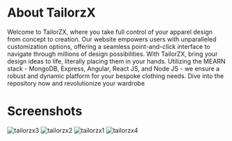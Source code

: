 <h1>About TailorzX</h1>

Welcome to TailorZX, where you take full control of your apparel design from concept to creation. Our website empowers users with unparalleled customization options, offering a seamless point-and-click interface to navigate through millions of design possibilities. With TailorZX, bring your design ideas to life, literally placing them in your hands. Utilizing the MEARN stack - MongoDB, Express, Angular, React JS, and Node JS - we ensure a robust and dynamic platform for your bespoke clothing needs. Dive into the repository now and revolutionize your wardrobe

<h1>Screenshots</h1>

![tailorzx3](https://github.com/mohitranjanbajpeyi/tailorzx/assets/168092830/dd2c3cc4-39c4-437c-be88-34a39d655883)
![tailorzx2](https://github.com/mohitranjanbajpeyi/tailorzx/assets/168092830/6bc1274a-7cd9-42f5-a258-944e821b284b)
![tailorzx1](https://github.com/mohitranjanbajpeyi/tailorzx/assets/168092830/bc3c6929-a953-4479-b13b-79edf3fa18ff)
![tailorzx4](https://github.com/mohitranjanbajpeyi/tailorzx/assets/168092830/77e5e60d-1d55-41df-99c8-a0e461852229)
